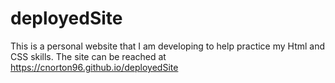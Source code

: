 # deployedSite
This is a personal website that I am developing to help practice my Html and CSS skills. 
The site can be reached at https://cnorton96.github.io/deployedSite
